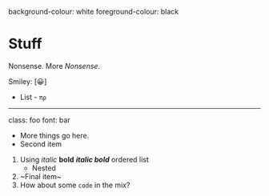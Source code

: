 background-colour: white
foreground-colour: black

# Stuff

Nonsense.
More _Nonsense_.

Smiley: [😀]

* List - `πρ`

---
class: foo
font: bar

* More  things go here.
* Second item

1. Using *italic* **bold** ***italic bold*** ordered list
    - Nested
2. ~Final item~
3. How about some `code` in the mix?


